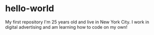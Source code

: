 # hello-world
My first repository
I'm 25 years old and live in New York City. I work in digital advertising and am learning how to code on my own!
